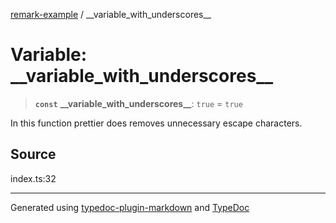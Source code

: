 [remark-example](../README.md) / \_\_variable_with_underscores\_\_

# Variable: \_\_variable_with_underscores\_\_

> **`const`** **\_\_variable_with_underscores\_\_**: `true` = `true`

In this function prettier does removes unnecessary escape characters.

## Source

index.ts:32

---

Generated using [typedoc-plugin-markdown](https://www.npmjs.com/package/typedoc-plugin-markdown) and [TypeDoc](https://typedoc.org/)
